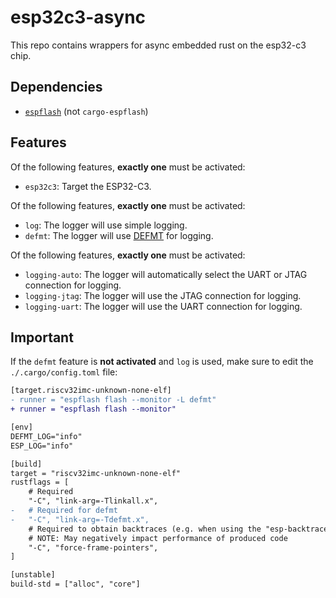 # esp32c3-async

This repo contains wrappers for async embedded rust on the esp32-c3 chip.

## Dependencies

- [`espflash`](https://github.com/esp-rs/espflash/) (not `cargo-espflash`)

## Features

Of the following features, **exactly one** must be activated:

- `esp32c3`: Target the ESP32-C3.

Of the following features, **exactly one** must be activated:

- `log`: The logger will use simple logging.
- `defmt`: The logger will use [DEFMT](https://github.com/knurling-rs/defmt) for logging.

Of the following features, **exactly one** must be activated:

- `logging-auto`: The logger will automatically select the UART or JTAG connection for logging.
- `logging-jtag`: The logger will use the JTAG connection for logging.
- `logging-uart`: The logger will use the UART connection for logging.

## Important

If the `defmt` feature is **not activated** and `log` is used, make sure to edit the `./.cargo/config.toml` file:

```diff
[target.riscv32imc-unknown-none-elf]
- runner = "espflash flash --monitor -L defmt"
+ runner = "espflash flash --monitor"

[env]
DEFMT_LOG="info"
ESP_LOG="info"

[build]
target = "riscv32imc-unknown-none-elf"
rustflags = [
    # Required
    "-C", "link-arg=-Tlinkall.x",
-   # Required for defmt
-   "-C", "link-arg=-Tdefmt.x",
    # Required to obtain backtraces (e.g. when using the "esp-backtrace" crate.)
    # NOTE: May negatively impact performance of produced code
    "-C", "force-frame-pointers",
]

[unstable]
build-std = ["alloc", "core"]
```

